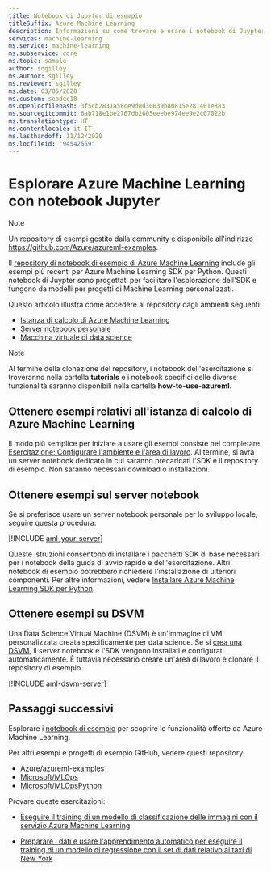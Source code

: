 ```yaml
---
title: Notebook di Jupyter di esempio
titleSuffix: Azure Machine Learning
description: Informazioni su come trovare e usare i notebook di Juypter progettati per facilitare l'esplorazione dell'SDK e fungere da modelli per progetti di Machine Learning personalizzati.
services: machine-learning
ms.service: machine-learning
ms.subservice: core
ms.topic: sample
author: sdgilley
ms.author: sgilley
ms.reviewer: sgilley
ms.date: 03/05/2020
ms.custom: seodec18
ms.openlocfilehash: 3f5cb2831a58ce9d0d30039b80815e281401e883
ms.sourcegitcommit: 6ab718e1be2767db2605eeebe974ee9e2c07022b
ms.translationtype: HT
ms.contentlocale: it-IT
ms.lasthandoff: 11/12/2020
ms.locfileid: "94542559"
---
```

# <a name="explore-azure-machine-learning-with-jupyter-notebooks"></a>Esplorare Azure Machine Learning con notebook Jupyter

> [!NOTE] 
> Un repository di esempi gestito dalla community è disponibile all'indirizzo https://github.com/Azure/azureml-examples.

Il [repository di notebook di esempio di Azure Machine Learning](https://github.com/azure/machinelearningnotebooks) include gli esempi più recenti per Azure Machine Learning SDK per Python. Questi notebook di Juypter sono progettati per facilitare l'esplorazione dell'SDK e fungono da modelli per progetti di Machine Learning personalizzati.

Questo articolo illustra come accedere al repository dagli ambienti seguenti:

- [Istanza di calcolo di Azure Machine Learning](#notebookvm)
- [Server notebook personale](#byo)
- [Macchina virtuale di data science](#dsvm)

> [!NOTE]
> Al termine della clonazione del repository, i notebook dell'esercitazione si troveranno nella cartella **tutorials** e i notebook specifici delle diverse funzionalità saranno disponibili nella cartella **how-to-use-azureml**.

<a name="notebookvm"></a>
## <a name="get-samples-on-azure-machine-learning-compute-instance"></a>Ottenere esempi relativi all'istanza di calcolo di Azure Machine Learning

Il modo più semplice per iniziare a usare gli esempi consiste nel completare [Esercitazione: Configurare l'ambiente e l'area di lavoro](tutorial-1st-experiment-sdk-setup.md). Al termine, si avrà un server notebook dedicato in cui saranno precaricati l'SDK e il repository di esempio. Non saranno necessari download o installazioni.

<a name="byo"></a>

## <a name="get-samples-on-your-notebook-server"></a>Ottenere esempi sul server notebook

Se si preferisce usare un server notebook personale per lo sviluppo locale, seguire questa procedura:

[!INCLUDE [aml-your-server](../../includes/aml-your-server.md)]

Queste istruzioni consentono di installare i pacchetti SDK di base necessari per i notebook della guida di avvio rapido e dell'esercitazione. Altri notebook di esempio potrebbero richiedere l'installazione di ulteriori componenti. Per altre informazioni, vedere [Installare Azure Machine Learning SDK per Python](/python/api/overview/azure/ml/install).

<a name="dsvm"></a>
## <a name="get-samples-on-dsvm"></a>Ottenere esempi su DSVM

Una Data Science Virtual Machine (DSVM) è un'immagine di VM personalizzata creata specificamente per data science. Se si [crea una DSVM](how-to-configure-environment.md#dsvm), il server notebook e l'SDK vengono installati e configurati automaticamente. È tuttavia necessario creare un'area di lavoro e clonare il repository di esempio.

[!INCLUDE [aml-dsvm-server](../../includes/aml-dsvm-server.md)]

## <a name="next-steps"></a>Passaggi successivi

Esplorare i [notebook di esempio](https://github.com/Azure/MachineLearningNotebooks) per scoprire le funzionalità offerte da Azure Machine Learning.

Per altri esempi e progetti di esempio GitHub, vedere questi repository:
+ [Azure/azureml-examples](https://github.com/Azure/azureml-examples)
+ [Microsoft/MLOps](https://github.com/Microsoft/MLOps)
+ [Microsoft/MLOpsPython](https://github.com/microsoft/MLOpsPython)

Provare queste esercitazioni:

- [Eseguire il training di un modello di classificazione delle immagini con il servizio Azure Machine Learning](tutorial-train-models-with-aml.md)

- [Preparare i dati e usare l'apprendimento automatico per eseguire il training di un modello di regressione con il set di dati relativo ai taxi di New York](tutorial-auto-train-models.md)